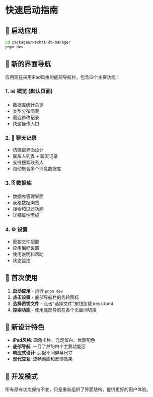# 快速启动指南

## 🚀 启动应用

```bash
cd packages/wechat-db-manager
pnpm dev
```

## 📱 新的界面导航

应用现在采用iPad风格的底部导航栏，包含四个主要功能：

### 1. 📊 概览 (默认页面)
- 数据库统计总览
- 类型分布图表
- 最近修改记录
- 快速操作入口

### 2. 💬 聊天记录
- 仿微信界面设计
- 联系人列表 + 聊天记录
- 支持搜索联系人
- 自动聚合多个消息数据库

### 3. 🗄️ 数据库
- 数据库管理界面
- 表格数据浏览
- 搜索和过滤功能
- 详细属性面板

### 4. ⚙️ 设置
- 密钥文件配置
- 应用偏好设置
- 使用说明和帮助
- 状态监控

## 📁 首次使用

1. **启动应用** - 运行 `pnpm dev`
2. **点击设置** - 底部导航栏的齿轮图标
3. **选择密钥文件** - 点击"选择文件"按钮加载 keys.toml
4. **探索功能** - 使用底部导航在各个页面间切换

## 🎨 新设计特色

- **iPad风格**: 圆角卡片、充足留白、优雅配色
- **底部导航**: 一目了然的四个主要功能区
- **响应式设计**: 适配不同屏幕尺寸
- **现代交互**: 流畅动画和反馈效果

## 🔧 开发模式

所有原有功能保持不变，只是重新组织了界面结构，提供更好的用户体验。